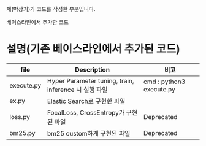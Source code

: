 제(박상기)가 코드를 작성한 부분입니다.

베이스라인에서 추가한 코드

# 설명(기존 베이스라인에서 추가된 코드)
|file|Description|비고|
|------|---|---|
|execute.py|Hyper Parameter tuning, train, inference 시 실행 파일|cmd : python3 execute.py|
|ex.py|Elastic Search로 구현한 파일||
|loss.py|FocalLoss, CrossEntropy가 구현된 파일|Deprecated|
|bm25.py|bm25 custom하게 구현된 파일|Deprecated|
